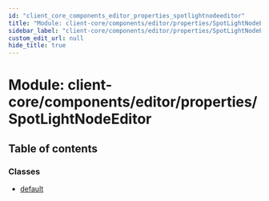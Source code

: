 ```yaml
---
id: "client_core_components_editor_properties_spotlightnodeeditor"
title: "Module: client-core/components/editor/properties/SpotLightNodeEditor"
sidebar_label: "client-core/components/editor/properties/SpotLightNodeEditor"
custom_edit_url: null
hide_title: true
---
```


# Module: client-core/components/editor/properties/SpotLightNodeEditor

## Table of contents

### Classes

- [default](../classes/client_core_components_editor_properties_spotlightnodeeditor.default.md)
